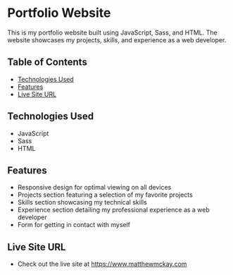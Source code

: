 # Portfolio Website

This is my portfolio website built using JavaScript, Sass, and HTML. The website showcases my projects, skills, and experience as a web developer.

## Table of Contents

- [Technologies Used](#technologies-used)
- [Features](#features)
- [Live Site URL](#live-site-url)

## Technologies Used

- JavaScript
- Sass
- HTML

## Features

- Responsive design for optimal viewing on all devices
- Projects section featuring a selection of my favorite projects
- Skills section showcasing my technical skills
- Experience section detailing my professional experience as a web developer
- Form for getting in contact with myself

## Live Site URL

- Check out the live site at https://www.matthewmckay.com

